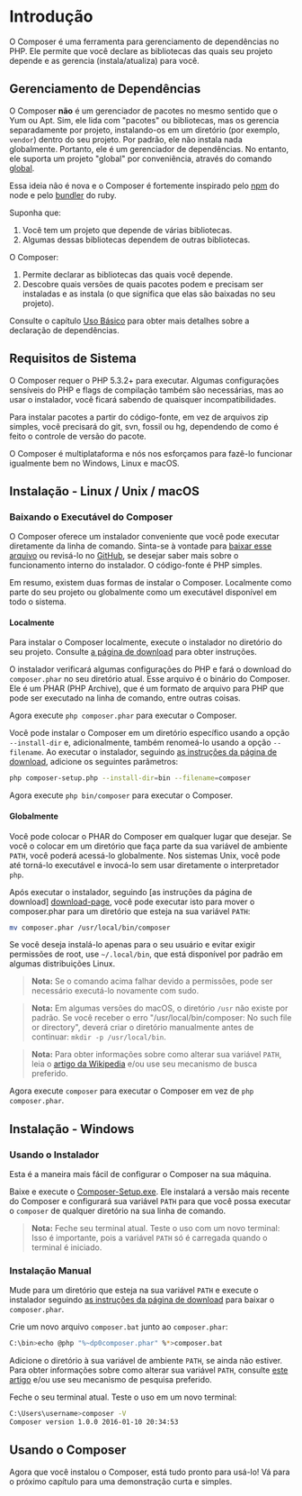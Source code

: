 # Introdução

O Composer é uma ferramenta para gerenciamento de dependências no PHP. Ele
permite que você declare as bibliotecas das quais seu projeto depende e as
gerencia (instala/atualiza) para você.

## Gerenciamento de Dependências

O Composer **não** é um gerenciador de pacotes no mesmo sentido que o Yum ou
Apt. Sim, ele lida com "pacotes" ou bibliotecas, mas os gerencia separadamente
por projeto, instalando-os em um diretório (por exemplo, `vendor`) dentro do seu
projeto. Por padrão, ele não instala nada globalmente. Portanto, ele é um
gerenciador de dependências. No entanto, ele suporta um projeto "global" por
conveniência, através do comando [global][cli-global].

Essa ideia não é nova e o Composer é fortemente inspirado pelo [npm][npmjs-page]
do node e pelo [bundler][bundler-page] do ruby.

Suponha que:

1. Você tem um projeto que depende de várias bibliotecas.
1. Algumas dessas bibliotecas dependem de outras bibliotecas.

O Composer:

1. Permite declarar as bibliotecas das quais você depende.
1. Descobre quais versões de quais pacotes podem e precisam ser instaladas e as
   instala (o que significa que elas são baixadas no seu projeto).

Consulte o capítulo [Uso Básico][basic-usage] para obter mais detalhes sobre a
declaração de dependências.

## Requisitos de Sistema

O Composer requer o PHP 5.3.2+ para executar. Algumas configurações sensíveis do
PHP e flags de compilação também são necessárias, mas ao usar o instalador, você
ficará sabendo de quaisquer incompatibilidades.

Para instalar pacotes a partir do código-fonte, em vez de arquivos zip simples,
você precisará do git, svn, fossil ou hg, dependendo de como é feito o controle
de versão do pacote.

O Composer é multiplataforma e nós nos esforçamos para fazê-lo funcionar
igualmente bem no Windows, Linux e macOS.

## Instalação - Linux / Unix / macOS

### Baixando o Executável do Composer

O Composer oferece um instalador conveniente que você pode executar diretamente
da linha de comando. Sinta-se à vontade para [baixar esse arquivo][installer]
ou revisá-lo no [GitHub][installer-github], se desejar saber mais sobre
o funcionamento interno do instalador. O código-fonte é PHP simples.

Em resumo, existem duas formas de instalar o Composer. Localmente como parte do
seu projeto ou globalmente como um executável disponível em todo o sistema.

#### Localmente

Para instalar o Composer localmente, execute o instalador no diretório do seu
projeto. Consulte [a página de download][download-page] para obter instruções.

O instalador verificará algumas configurações do PHP e fará o download do
`composer.phar` no seu diretório atual. Esse arquivo é o binário do Composer.
Ele é um PHAR (PHP Archive), que é um formato de arquivo para PHP que pode ser
executado na linha de comando, entre outras coisas.

Agora execute `php composer.phar` para executar o Composer.

Você pode instalar o Composer em um diretório específico usando a opção
`--install-dir` e, adicionalmente, também renomeá-lo usando a opção
`--filename`. Ao executar o instalador, seguindo [as instruções da página de
download][download-page], adicione os seguintes parâmetros:

```sh
php composer-setup.php --install-dir=bin --filename=composer
```

Agora execute `php bin/composer` para executar o Composer.

#### Globalmente

Você pode colocar o PHAR do Composer em qualquer lugar que desejar. Se você o
colocar em um diretório que faça parte da sua variável de ambiente `PATH`, você
poderá acessá-lo globalmente. Nos sistemas Unix, você pode até torná-lo
executável e invocá-lo sem usar diretamente o interpretador `php`.

Após executar o instalador, seguindo [as instruções da página de download]
[download-page], você pode executar isto para mover o composer.phar para um
diretório que esteja na sua variável `PATH`:

```sh
mv composer.phar /usr/local/bin/composer
```

Se você deseja instalá-lo apenas para o seu usuário e evitar exigir permissões
de root, use `~/.local/bin`, que está disponível por padrão em algumas
distribuições Linux.

> **Nota:** Se o comando acima falhar devido a permissões, pode ser necessário
> executá-lo novamente com sudo.

> **Nota:** Em algumas versões do macOS, o diretório `/usr` não existe por
> padrão. Se você receber o erro "/usr/local/bin/composer: No such file or
> directory", deverá criar o diretório manualmente antes de continuar:
> `mkdir -p /usr/local/bin`.

> **Nota:** Para obter informações sobre como alterar sua variável `PATH`, leia
> o [artigo da Wikipedia][path-variable] e/ou use seu mecanismo de busca
> preferido.

Agora execute `composer` para executar o Composer em vez de `php composer.phar`.

## Instalação - Windows

### Usando o Instalador

Esta é a maneira mais fácil de configurar o Composer na sua máquina.

Baixe e execute o [Composer-Setup.exe][installer-exe]. Ele instalará a versão
mais recente do Composer e configurará sua variável `PATH` para que você possa
executar o `composer` de qualquer diretório na sua linha de comando.

> **Nota:** Feche seu terminal atual. Teste o uso com um novo terminal: Isso é
> importante, pois a variável `PATH` só é carregada quando o terminal é
> iniciado.

### Instalação Manual

Mude para um diretório que esteja na sua variável `PATH` e execute o instalador
seguindo [as instruções da página de download][download-page] para baixar o
`composer.phar`.

Crie um novo arquivo `composer.bat` junto ao `composer.phar`:

```sh
C:\bin>echo @php "%~dp0composer.phar" %*>composer.bat
```

Adicione o diretório à sua variável de ambiente `PATH`, se ainda não estiver.
Para obter informações sobre como alterar sua variável `PATH`, consulte [este
artigo][article-path] e/ou use seu mecanismo de pesquisa preferido.

Feche o seu terminal atual. Teste o uso em um novo terminal:

```sh
C:\Users\username>composer -V
Composer version 1.0.0 2016-01-10 20:34:53
```

## Usando o Composer

Agora que você instalou o Composer, está tudo pronto para usá-lo! Vá para o
próximo capítulo para uma demonstração curta e simples.

[article-path]: https://www.computerhope.com/issues/ch000549.htm
[basic-usage]: uso-basico.md
[bundler-page]: https://bundler.io/
[cli-global]: cli.md#global
[download-page]: https://getcomposer.org/download/
[installer]: https://getcomposer.org/installer
[installer-github]: https://github.com/composer/getcomposer.org/blob/master/web/installer
[installer-exe]: https://getcomposer.org/Composer-Setup.exe
[npmjs-page]: https://www.npmjs.com/
[path-variable]: https://en.wikipedia.org/wiki/PATH_(variable)
